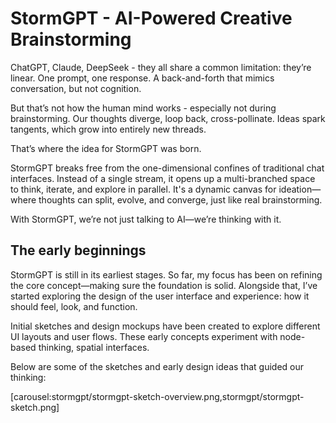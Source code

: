 # StormGPT - AI-Powered Creative Brainstorming

ChatGPT, Claude, DeepSeek - they all share a common limitation: they’re linear. One prompt, one response. A back-and-forth that mimics conversation, but not cognition.

But that’s not how the human mind works - especially not during brainstorming. Our thoughts diverge, loop back, cross-pollinate. Ideas spark tangents, which grow into entirely new threads.

That’s where the idea for StormGPT was born.

StormGPT breaks free from the one-dimensional confines of traditional chat interfaces. Instead of a single stream, it opens up a multi-branched space to think, iterate, and explore in parallel. It's a dynamic canvas for ideation—where thoughts can split, evolve, and converge, just like real brainstorming.

With StormGPT, we’re not just talking to AI—we’re thinking with it.

## The early beginnings

StormGPT is still in its earliest stages. So far, my focus has been on refining the core concept—making sure the foundation is solid. Alongside that, I’ve started exploring the design of the user interface and experience: how it should feel, look, and function.

Initial sketches and design mockups have been created to explore different UI layouts and user flows. These early concepts experiment with node-based thinking, spatial interfaces.

Below are some of the sketches and early design ideas that guided our thinking:

[carousel:stormgpt/stormgpt-sketch-overview.png,stormgpt/stormgpt-sketch.png]
